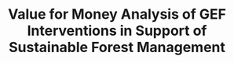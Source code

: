 ---
#Title of Linked Article
title: "Value for Money Analysis of GEF Interventions in Support of Sustainable Forest Management"

#A very (very!) short excerpt of your article.  No more than one sentence, optimally less than 10 words.
excerpt: "This study is the first Value for Money analysis undertaken by the IEO to assess the impact and
global environmental benefits of GEF investments and technical support through SFM interventions."

#URL of the article you're linking to:
link: https://www.thegef.org/council-meeting-documents/value-money-analysis-gef-interventions-support-sustainable-forest

#Summary image - shows up on searches
header:
  teaser: /assets/images/newsImages/GEF-SFM-VFM.png

#Should be one or more of Vibrancy, Sustainability, and Security.
categories: Sustainability

#Tags.  Spaces delimit new tags. To see all current tags, type "/tags/" on the live website URL.
tags: climate-change satellite-imagery policy-report

#Type of Article (news, journal, or report)
artType: report

#Don't edit:
entryType: news
---